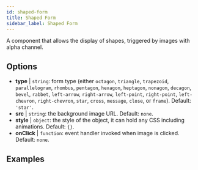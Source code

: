```yaml
---
id: shaped-form 
title: Shaped Form
sidebar_label: Shaped Form
---
```


A component that allows the display of shapes, triggered by images with alpha channel.

## Options

* __type__ | `string`: form type (either `octagon`, `triangle`, `trapezoid`, `parallelogram`, `rhombus`, `pentagon`, `hexagon`, `heptagon`, `nonagon`, `decagon`, `bevel`, `rabbet`, `left-arrow`, `right-arrow`, `left-point`, `right-point`, `left-chevron`, `right-chevron`, `star`, `cross`, `message`, `close`, or `frame`). Default: `'star'`.
* __src__ | `string`: the background image URL. Default: `none`.
* __style__ | `object`: the style of the object, it can hold any CSS including animations. Default: `{}`.
* __onClick__ | `function`: event handler invoked when image is clicked. Default: `none`.


## Examples

```jsx live

```
